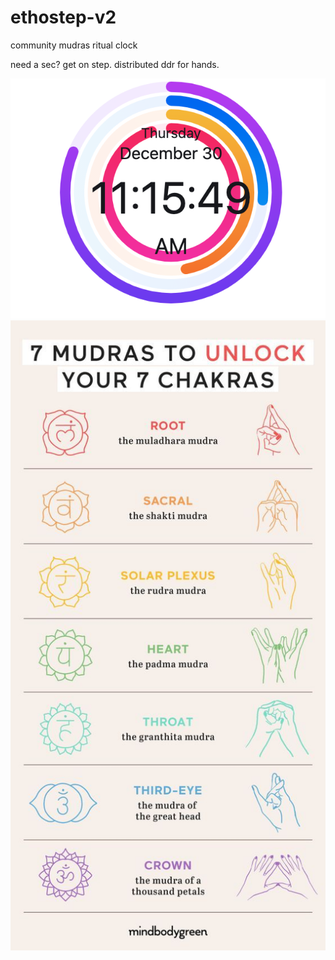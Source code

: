 # ethostep-v2
community mudras ritual clock

need a sec? get on step. distributed ddr for hands.

![clock](./clock.png)
![mudras](./mudras.jpeg)